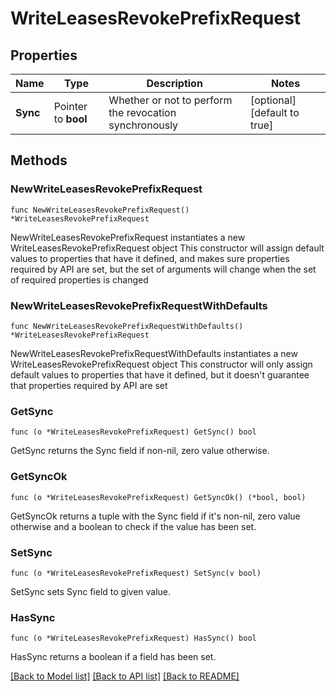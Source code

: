 # WriteLeasesRevokePrefixRequest


## Properties

Name | Type | Description | Notes
------------ | ------------- | ------------- | -------------
**Sync** | Pointer to **bool** | Whether or not to perform the revocation synchronously | [optional] [default to true]



## Methods


### NewWriteLeasesRevokePrefixRequest

`func NewWriteLeasesRevokePrefixRequest() *WriteLeasesRevokePrefixRequest`

NewWriteLeasesRevokePrefixRequest instantiates a new WriteLeasesRevokePrefixRequest object
This constructor will assign default values to properties that have it defined,
and makes sure properties required by API are set, but the set of arguments
will change when the set of required properties is changed

### NewWriteLeasesRevokePrefixRequestWithDefaults

`func NewWriteLeasesRevokePrefixRequestWithDefaults() *WriteLeasesRevokePrefixRequest`

NewWriteLeasesRevokePrefixRequestWithDefaults instantiates a new WriteLeasesRevokePrefixRequest object
This constructor will only assign default values to properties that have it defined,
but it doesn't guarantee that properties required by API are set


### GetSync

`func (o *WriteLeasesRevokePrefixRequest) GetSync() bool`

GetSync returns the Sync field if non-nil, zero value otherwise.

### GetSyncOk

`func (o *WriteLeasesRevokePrefixRequest) GetSyncOk() (*bool, bool)`

GetSyncOk returns a tuple with the Sync field if it's non-nil, zero value otherwise
and a boolean to check if the value has been set.

### SetSync

`func (o *WriteLeasesRevokePrefixRequest) SetSync(v bool)`

SetSync sets Sync field to given value.


### HasSync

`func (o *WriteLeasesRevokePrefixRequest) HasSync() bool`

HasSync returns a boolean if a field has been set.









[[Back to Model list]](../README.md#documentation-for-models) [[Back to API list]](../README.md#documentation-for-api-endpoints) [[Back to README]](../README.md)


